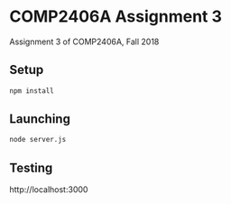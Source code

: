 # COMP2406A Assignment 3

Assignment 3 of COMP2406A, Fall 2018

## Setup

```bash
npm install
```

## Launching

```bash
node server.js
```

## Testing

http://localhost:3000
